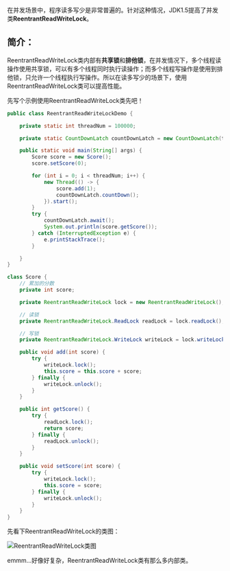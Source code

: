 在并发场景中，程序读多写少是非常普遍的。针对这种情况，JDK1.5提高了并发类**ReentrantReadWriteLock**。

## 简介：

ReentrantReadWriteLock类内部有**共享锁**和**排他锁**，在并发情况下，多个线程读操作使用共享锁，可以有多个线程同时执行读操作；而多个线程写操作是使用到排他锁，只允许一个线程执行写操作。所以在读多写少的场景下，使用ReentrantReadWriteLock类可以提高性能。

先写个示例使用ReentrantReadWriteLock类先吧！

```java
public class ReentrantReadWriteLockDemo {

    private static int threadNum = 100000;

    private static CountDownLatch countDownLatch = new CountDownLatch(threadNum);

    public static void main(String[] args) {
        Score score = new Score();
        score.setScore(0);

        for (int i = 0; i < threadNum; i++) {
            new Thread(() -> {
                score.add(1);
                countDownLatch.countDown();
            }).start();
        }
        try {
            countDownLatch.await();
            System.out.println(score.getScore());
        } catch (InterruptedException e) {
            e.printStackTrace();
        }

    }
}

class Score {
    // 累加的分数
    private int score;

    private ReentrantReadWriteLock lock = new ReentrantReadWriteLock();

    // 读锁
    private ReentrantReadWriteLock.ReadLock readLock = lock.readLock();

    // 写锁
    private ReentrantReadWriteLock.WriteLock writeLock = lock.writeLock();

    public void add(int score) {
        try {
            writeLock.lock();
            this.score = this.score + score;
        } finally {
            writeLock.unlock();
        }
    }

    public int getScore() {
        try {
            readLock.lock();
            return score;
        } finally {
            readLock.unlock();
        }
    }

    public void setScore(int score) {
        try {
            writeLock.lock();
            this.score = score;
        } finally {
            writeLock.unlock();
        }
    }
}
```



先看下ReentrantReadWriteLock的类图：

![ReentrantReadWriteLock类图](https://raw.githubusercontent.com/MuggleLee/PicGo/master/ReentrantReadWriteLock%E7%B1%BB%E5%9B%BE.jpg)

emmm...好像好复杂，ReentrantReadWriteLock类有那么多内部类。